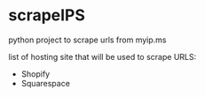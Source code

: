 # scrapeIPS
python project to scrape urls from myip.ms

list of hosting site that will be used to scrape URLS:
- Shopify 
- Squarespace
